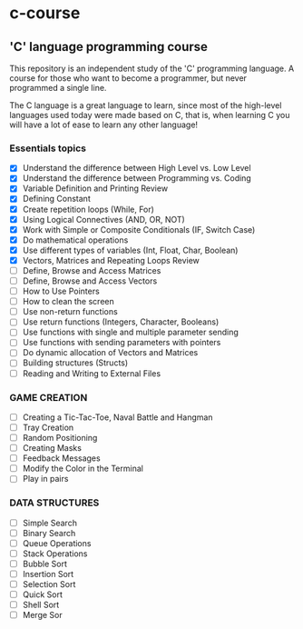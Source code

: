 # c-course

## 'C' language programming course

This repository is an independent study of the 'C' programming language.
A course for those who want to become a programmer, but never programmed a single line.

The C language is a great language to learn, since most of the high-level languages used today were made based on C, that is, when learning C you will have a lot of ease to learn any other language!

### Essentials topics

- [x] Understand the difference between High Level vs. Low Level
- [x] Understand the difference between Programming vs. Coding
- [x] Variable Definition and Printing Review
- [x] Defining Constant
- [x] Create repetition loops (While, For)
- [x] Using Logical Connectives (AND, OR, NOT)
- [x] Work with Simple or Composite Conditionals (IF, Switch Case)
- [x] Do mathematical operations
- [x] Use different types of variables (Int, Float, Char, Boolean)
- [x] Vectors, Matrices and Repeating Loops Review
- [ ] Define, Browse and Access Matrices
- [ ] Define, Browse and Access Vectors
- [ ] How to Use Pointers
- [ ] How to clean the screen
- [ ] Use non-return functions
- [ ] Use return functions (Integers, Character, Booleans)
- [ ] Use functions with single and multiple parameter sending
- [ ] Use functions with sending parameters with pointers
- [ ] Do dynamic allocation of Vectors and Matrices
- [ ] Building structures (Structs)
- [ ] Reading and Writing to External Files

### GAME CREATION

- [ ] Creating a Tic-Tac-Toe, Naval Battle and Hangman
- [ ] Tray Creation
- [ ] Random Positioning
- [ ] Creating Masks
- [ ] Feedback Messages
- [ ] Modify the Color in the Terminal
- [ ] Play in pairs

### DATA STRUCTURES

- [ ] Simple Search
- [ ] Binary Search
- [ ] Queue Operations
- [ ] Stack Operations
- [ ] Bubble Sort
- [ ] Insertion Sort
- [ ] Selection Sort
- [ ] Quick Sort
- [ ] Shell Sort
- [ ] Merge Sor
